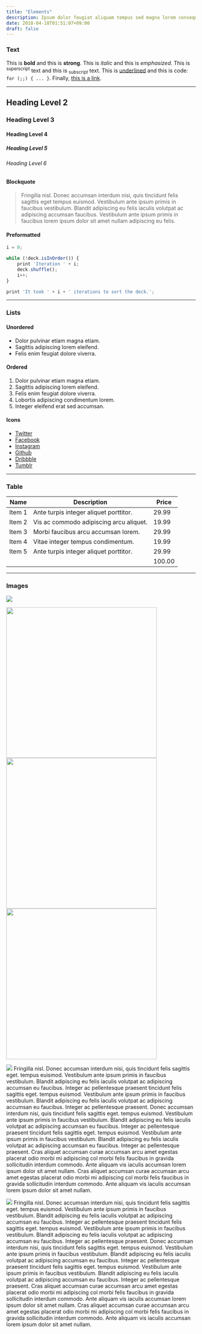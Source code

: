 ```yaml
---
title: "Elements"
description: Ipsum dolor feugiat aliquam tempus sed magna lorem consequat accumsan
date: 2018-04-18T01:51:07+09:00
draft: false
---
```


### Text

This is <b>bold</b> and this is **strong**.
This is <i>italic</i> and this is *emphasized*.
This is <sup>superscript</sup> text and this is <sub>subscript</sub> text.
This is <u>underlined</u> and this is code: `for (;;) { ... }`.
Finally, [this is a link](#).

---

## Heading Level 2
### Heading Level 3
#### Heading Level 4
##### Heading Level 5
###### Heading Level 6

#### Blockquote

> Fringilla nisl. Donec accumsan interdum nisi, quis tincidunt felis sagittis eget tempus euismod. Vestibulum ante ipsum primis in faucibus vestibulum. Blandit adipiscing eu felis iaculis volutpat ac adipiscing accumsan faucibus. Vestibulum ante ipsum primis in faucibus lorem ipsum dolor sit amet nullam adipiscing eu felis.

#### Preformatted

```javascript
i = 0;

while (!deck.isInOrder()) {
    print 'Iteration ' + i;
    deck.shuffle();
    i++;
}

print 'It took ' + i + ' iterations to sort the deck.';
```

---

### Lists

#### Unordered

* Dolor pulvinar etiam magna etiam.
* Sagittis adipiscing lorem eleifend.
* Felis enim feugiat dolore viverra.

#### Ordered

1. Dolor pulvinar etiam magna etiam.
1. Sagittis adipiscing lorem eleifend.
1. Felis enim feugiat dolore viverra.
1. Lobortis adipiscing condimentum lorem.
1. Integer eleifend erat sed accumsan.

#### Icons

* <a href="#" class="icon fa-twitter"><span class="label">Twitter</span></a>
* <a href="#" class="icon fa-facebook"><span class="label">Facebook</span></a>
* <a href="#" class="icon fa-instagram"><span class="label">Instagram</span></a>
* <a href="#" class="icon fa-github"><span class="label">Github</span></a>
* <a href="#" class="icon fa-dribbble"><span class="label">Dribbble</span></a>
* <a href="#" class="icon fa-tumblr"><span class="label">Tumblr</span></a>

---

### Table

| Name | Description | Price |
|------|-------------|-------|
| Item 1 | Ante turpis integer aliquet porttitor. | 29.99 |
| Item 2 | Vis ac commodo adipiscing arcu aliquet. | 19.99 |
| Item 3 | Morbi faucibus arcu accumsan lorem. | 29.99 |
| Item 4 | Vitae integer tempus condimentum. | 19.99 |
| Item 5 | Ante turpis integer aliquet porttitor. | 29.99 |
|  |  | 100.00 |

---

### Images

![](/img/pic07.jpg)

<img src="/img/pic02.jpg" width="400px">
<img src="/img/pic03.jpg" width="400px">
<img src="/img/pic04.jpg" width="400px">

<span class="image left">![](/img/pic08.jpg)</span>
Fringilla nisl. Donec accumsan interdum nisi, quis tincidunt felis sagittis eget. tempus euismod. Vestibulum ante ipsum primis in faucibus vestibulum. Blandit adipiscing eu felis iaculis volutpat ac adipiscing accumsan eu faucibus. Integer ac pellentesque praesent tincidunt felis sagittis eget. tempus euismod. Vestibulum ante ipsum primis in faucibus vestibulum. Blandit adipiscing eu felis iaculis volutpat ac adipiscing accumsan eu faucibus. Integer ac pellentesque praesent. Donec accumsan interdum nisi, quis tincidunt felis sagittis eget. tempus euismod. Vestibulum ante ipsum primis in faucibus vestibulum. Blandit adipiscing eu felis iaculis volutpat ac adipiscing accumsan eu faucibus. Integer ac pellentesque praesent tincidunt felis sagittis eget. tempus euismod. Vestibulum ante ipsum primis in faucibus vestibulum. Blandit adipiscing eu felis iaculis volutpat ac adipiscing accumsan eu faucibus. Integer ac pellentesque praesent. Cras aliquet accumsan curae accumsan arcu amet egestas placerat odio morbi mi adipiscing col morbi felis faucibus in gravida sollicitudin interdum commodo. Ante aliquam vis iaculis accumsan lorem ipsum dolor sit amet nullam. Cras aliquet accumsan curae accumsan arcu amet egestas placerat odio morbi mi adipiscing col morbi felis faucibus in gravida sollicitudin interdum commodo. Ante aliquam vis iaculis accumsan lorem ipsum dolor sit amet nullam.

<span class="image right">![](/img/pic08.jpg)</span>
Fringilla nisl. Donec accumsan interdum nisi, quis tincidunt felis sagittis eget. tempus euismod. Vestibulum ante ipsum primis in faucibus vestibulum. Blandit adipiscing eu felis iaculis volutpat ac adipiscing accumsan eu faucibus. Integer ac pellentesque praesent tincidunt felis sagittis eget. tempus euismod. Vestibulum ante ipsum primis in faucibus vestibulum. Blandit adipiscing eu felis iaculis volutpat ac adipiscing accumsan eu faucibus. Integer ac pellentesque praesent. Donec accumsan interdum nisi, quis tincidunt felis sagittis eget. tempus euismod. Vestibulum ante ipsum primis in faucibus vestibulum. Blandit adipiscing eu felis iaculis volutpat ac adipiscing accumsan eu faucibus. Integer ac pellentesque praesent tincidunt felis sagittis eget. tempus euismod. Vestibulum ante ipsum primis in faucibus vestibulum. Blandit adipiscing eu felis iaculis volutpat ac adipiscing accumsan eu faucibus. Integer ac pellentesque praesent. Cras aliquet accumsan curae accumsan arcu amet egestas placerat odio morbi mi adipiscing col morbi felis faucibus in gravida sollicitudin interdum commodo. Ante aliquam vis iaculis accumsan lorem ipsum dolor sit amet nullam. Cras aliquet accumsan curae accumsan arcu amet egestas placerat odio morbi mi adipiscing col morbi felis faucibus in gravida sollicitudin interdum commodo. Ante aliquam vis iaculis accumsan lorem ipsum dolor sit amet nullam.

